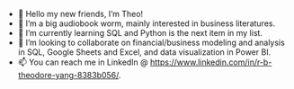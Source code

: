 - 👋 Hello my new friends, I’m Theo! 
- 👀 I’m a big audiobook worm, mainly interested in business literatures. 
- 🌱 I’m currently learning SQL and Python is the next item in my list.
- 💞️ I’m looking to collaborate on financial/business modeling and analysis in SQL, Google Sheets and Excel, and data visualization in Power BI.
- 📫 You can reach me in LinkedIn @ https://www.linkedin.com/in/r-b-theodore-yang-8383b056/.

<!---
RBTheodoreYang/RBTheodoreYang is a ✨ special ✨ repository because its `README.md` (this file) appears on your GitHub profile.
You can click the Preview link to take a look at your changes.
--->
